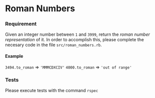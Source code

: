# Roman Numbers

### Requirement
Given an integer number between ```1``` and ```3999```, return the _roman number representation_ of it.
In order to accomplish this, please complete the necesary code in the file ```src/roman_numbers.rb```.

#### Example
```3494.to_roman``` => ```'MMMCDXCIV'```
```4000.to_roman``` => ```'out of range'```

### Tests
Please execute tests with the command ```rspec```
